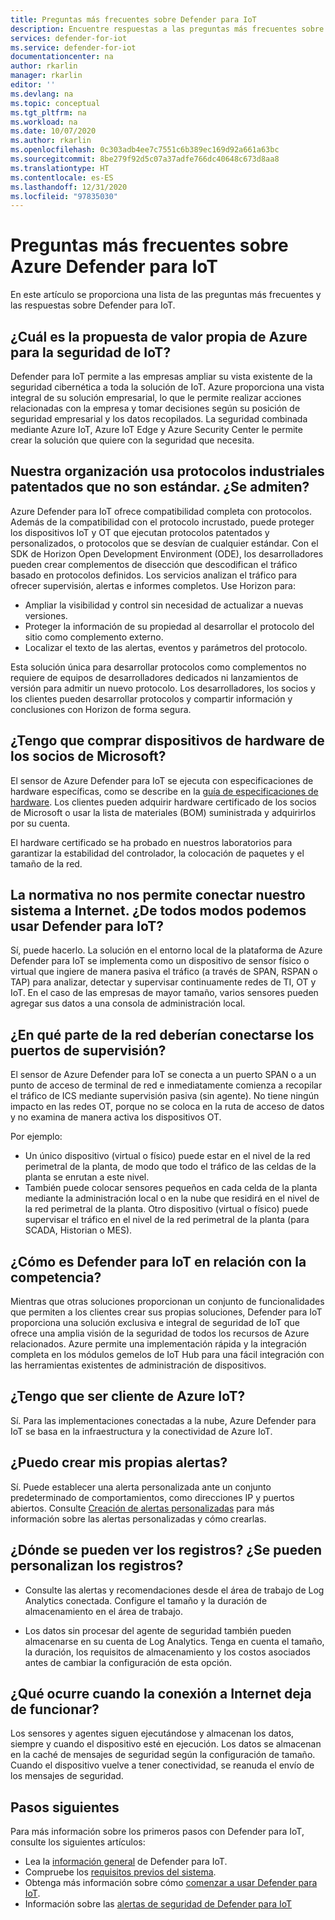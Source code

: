 ```yaml
---
title: Preguntas más frecuentes sobre Defender para IoT
description: Encuentre respuestas a las preguntas más frecuentes sobre las características y servicios de Azure Defender para IoT.
services: defender-for-iot
ms.service: defender-for-iot
documentationcenter: na
author: rkarlin
manager: rkarlin
editor: ''
ms.devlang: na
ms.topic: conceptual
ms.tgt_pltfrm: na
ms.workload: na
ms.date: 10/07/2020
ms.author: rkarlin
ms.openlocfilehash: 0c303adb4ee7c7551c6b389ec169d92a661a63bc
ms.sourcegitcommit: 8be279f92d5c07a37adfe766dc40648c673d8aa8
ms.translationtype: HT
ms.contentlocale: es-ES
ms.lasthandoff: 12/31/2020
ms.locfileid: "97835030"
---
```

# <a name="azure-defender-for-iot-frequently-asked-questions"></a>Preguntas más frecuentes sobre Azure Defender para IoT

En este artículo se proporciona una lista de las preguntas más frecuentes y las respuestas sobre Defender para IoT.

## <a name="what-is-azures-unique-value-proposition-for-iot-security"></a>¿Cuál es la propuesta de valor propia de Azure para la seguridad de IoT?

Defender para IoT permite a las empresas ampliar su vista existente de la seguridad cibernética a toda la solución de IoT. Azure proporciona una vista integral de su solución empresarial, lo que le permite realizar acciones relacionadas con la empresa y tomar decisiones según su posición de seguridad empresarial y los datos recopilados. La seguridad combinada mediante Azure IoT, Azure IoT Edge y Azure Security Center le permite crear la solución que quiere con la seguridad que necesita.

## <a name="our-organization-uses-proprietary-non-standard-industrial-protocols-are-they-supported"></a>Nuestra organización usa protocolos industriales patentados que no son estándar. ¿Se admiten? 

Azure Defender para IoT ofrece compatibilidad completa con protocolos. Además de la compatibilidad con el protocolo incrustado, puede proteger los dispositivos IoT y OT que ejecutan protocolos patentados y personalizados, o protocolos que se desvían de cualquier estándar. Con el SDK de Horizon Open Development Environment (ODE), los desarrolladores pueden crear complementos de disección que descodifican el tráfico basado en protocolos definidos. Los servicios analizan el tráfico para ofrecer supervisión, alertas e informes completos. Use Horizon para:
- Ampliar la visibilidad y control sin necesidad de actualizar a nuevas versiones.
- Proteger la información de su propiedad al desarrollar el protocolo del sitio como complemento externo. 
- Localizar el texto de las alertas, eventos y parámetros del protocolo.

Esta solución única para desarrollar protocolos como complementos no requiere de equipos de desarrolladores dedicados ni lanzamientos de versión para admitir un nuevo protocolo. Los desarrolladores, los socios y los clientes pueden desarrollar protocolos y compartir información y conclusiones con Horizon de forma segura. 

## <a name="do-i-have-to-purchase-hardware-appliances-from-microsoft-partners"></a>¿Tengo que comprar dispositivos de hardware de los socios de Microsoft?
El sensor de Azure Defender para IoT se ejecuta con especificaciones de hardware específicas, como se describe en la [guía de especificaciones de hardware](https://aka.ms/AzureDefenderforIoTBareMetalAppliance). Los clientes pueden adquirir hardware certificado de los socios de Microsoft o usar la lista de materiales (BOM) suministrada y adquirirlos por su cuenta. 

El hardware certificado se ha probado en nuestros laboratorios para garantizar la estabilidad del controlador, la colocación de paquetes y el tamaño de la red.


## <a name="regulation-does-not-allow-us-to-connect-our-system-to-the-internet-can-we-still-utilize-defender-for-iot"></a>La normativa no nos permite conectar nuestro sistema a Internet. ¿De todos modos podemos usar Defender para IoT?

Sí, puede hacerlo. La solución en el entorno local de la plataforma de Azure Defender para IoT se implementa como un dispositivo de sensor físico o virtual que ingiere de manera pasiva el tráfico (a través de SPAN, RSPAN o TAP) para analizar, detectar y supervisar continuamente redes de TI, OT y IoT. En el caso de las empresas de mayor tamaño, varios sensores pueden agregar sus datos a una consola de administración local.

## <a name="where-in-the-network-should-i-connect-monitoring-ports"></a>¿En qué parte de la red deberían conectarse los puertos de supervisión?

El sensor de Azure Defender para IoT se conecta a un puerto SPAN o a un punto de acceso de terminal de red e inmediatamente comienza a recopilar el tráfico de ICS mediante supervisión pasiva (sin agente). No tiene ningún impacto en las redes OT, porque no se coloca en la ruta de acceso de datos y no examina de manera activa los dispositivos OT.

Por ejemplo:
- Un único dispositivo (virtual o físico) puede estar en el nivel de la red perimetral de la planta, de modo que todo el tráfico de las celdas de la planta se enrutan a este nivel.
- También puede colocar sensores pequeños en cada celda de la planta mediante la administración local o en la nube que residirá en el nivel de la red perimetral de la planta. Otro dispositivo (virtual o físico) puede supervisar el tráfico en el nivel de la red perimetral de la planta (para SCADA, Historian o MES).

## <a name="how-does-defender-for-iot-compare-to-the-competition"></a>¿Cómo es Defender para IoT en relación con la competencia?

Mientras que otras soluciones proporcionan un conjunto de funcionalidades que permiten a los clientes crear sus propias soluciones, Defender para IoT proporciona una solución exclusiva e integral de seguridad de IoT que ofrece una amplia visión de la seguridad de todos los recursos de Azure relacionados. Azure permite una implementación rápida y la integración completa en los módulos gemelos de IoT Hub para una fácil integración con las herramientas existentes de administración de dispositivos.


## <a name="do-i-have-to-be-an-azure-iot-customer"></a>¿Tengo que ser cliente de Azure IoT?

Sí. Para las implementaciones conectadas a la nube, Azure Defender para IoT se basa en la infraestructura y la conectividad de Azure IoT.
## <a name="can-i-create-my-own-alerts"></a>¿Puedo crear mis propias alertas?

Sí. Puede establecer una alerta personalizada ante un conjunto predeterminado de comportamientos, como direcciones IP y puertos abiertos. Consulte [Creación de alertas personalizadas](quickstart-create-custom-alerts.md) para más información sobre las alertas personalizadas y cómo crearlas.

## <a name="where-can-i-see-logs-can-i-customize-logs"></a>¿Dónde se pueden ver los registros? ¿Se pueden personalizan los registros?

- Consulte las alertas y recomendaciones desde el área de trabajo de Log Analytics conectada. Configure el tamaño y la duración de almacenamiento en el área de trabajo.

- Los datos sin procesar del agente de seguridad también pueden almacenarse en su cuenta de Log Analytics. Tenga en cuenta el tamaño, la duración, los requisitos de almacenamiento y los costos asociados antes de cambiar la configuración de esta opción.



## <a name="what-happens-when-the-internet-connection-stops-working"></a>¿Qué ocurre cuando la conexión a Internet deja de funcionar?

Los sensores y agentes siguen ejecutándose y almacenan los datos, siempre y cuando el dispositivo esté en ejecución. Los datos se almacenan en la caché de mensajes de seguridad según la configuración de tamaño. Cuando el dispositivo vuelve a tener conectividad, se reanuda el envío de los mensajes de seguridad.

## <a name="next-steps"></a>Pasos siguientes

Para más información sobre los primeros pasos con Defender para IoT, consulte los siguientes artículos:

- Lea la [información general](overview.md) de Defender para IoT.
- Compruebe los [requisitos previos del sistema](quickstart-system-prerequisites.md).
- Obtenga más información sobre cómo [comenzar a usar Defender para IoT](getting-started.md).
- Información sobre las [alertas de seguridad de Defender para IoT](concept-security-alerts.md)
